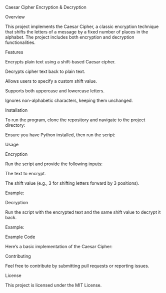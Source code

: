  Caesar Cipher Encryption & Decryption

Overview

This project implements the Caesar Cipher, a classic encryption technique that shifts the letters of a message by a fixed number of places in the alphabet. The project includes both encryption and decryption functionalities.

Features

Encrypts plain text using a shift-based Caesar cipher.

Decrypts cipher text back to plain text.

Allows users to specify a custom shift value.

Supports both uppercase and lowercase letters.

Ignores non-alphabetic characters, keeping them unchanged.

Installation

To run the program, clone the repository and navigate to the project directory:

Ensure you have Python installed, then run the script:

Usage

Encryption

Run the script and provide the following inputs:

The text to encrypt.

The shift value (e.g., 3 for shifting letters forward by 3 positions).

Example:

Decryption

Run the script with the encrypted text and the same shift value to decrypt it back.

Example:

Example Code

Here’s a basic implementation of the Caesar Cipher:

Contributing

Feel free to contribute by submitting pull requests or reporting issues.

License

This project is licensed under the MIT License.
